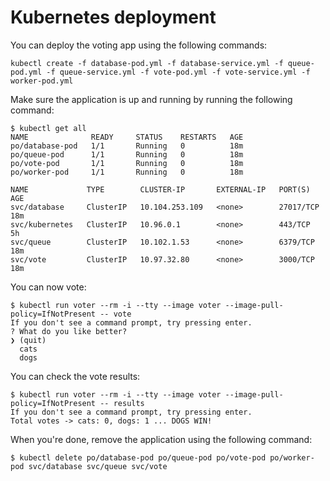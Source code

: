 # Kubernetes deployment

You can deploy the voting app using the following commands:

```
kubectl create -f database-pod.yml -f database-service.yml -f queue-pod.yml -f queue-service.yml -f vote-pod.yml -f vote-service.yml -f worker-pod.yml

```

Make sure the application is up and running by running the following command:
```
$ kubectl get all
NAME              READY     STATUS    RESTARTS   AGE
po/database-pod   1/1       Running   0          18m
po/queue-pod      1/1       Running   0          18m
po/vote-pod       1/1       Running   0          18m
po/worker-pod     1/1       Running   0          18m

NAME             TYPE        CLUSTER-IP       EXTERNAL-IP   PORT(S)     AGE
svc/database     ClusterIP   10.104.253.109   <none>        27017/TCP   18m
svc/kubernetes   ClusterIP   10.96.0.1        <none>        443/TCP     5h
svc/queue        ClusterIP   10.102.1.53      <none>        6379/TCP    18m
svc/vote         ClusterIP   10.97.32.80      <none>        3000/TCP    18m
```

You can now vote:

```
$ kubectl run voter --rm -i --tty --image voter --image-pull-policy=IfNotPresent -- vote
If you don't see a command prompt, try pressing enter.
? What do you like better?
❯ (quit)
  cats
  dogs

```

You can check the vote results:
```
$ kubectl run voter --rm -i --tty --image voter --image-pull-policy=IfNotPresent -- results
If you don't see a command prompt, try pressing enter.
Total votes -> cats: 0, dogs: 1 ... DOGS WIN!
```

When you're done, remove the application using the following command:
```
$ kubectl delete po/database-pod po/queue-pod po/vote-pod po/worker-pod svc/database svc/queue svc/vote
```
